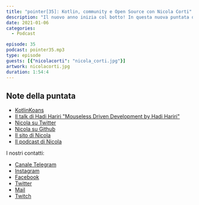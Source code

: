 ```yaml
---
title: "pointer[35]: Kotlin, community e Open Source con Nicola Corti"
description: "Il nuovo anno inizia col botto! In questa nuova puntata del PointerPodcast abbiamo avuto il piacere di intervistare Nicola Corti, Google Developer Expert per Kotlin. Nicola ci ha parlato di Kotlin, dell’open source, della sua esperienza nelle community e di cosa significa essere un GDE."
date: 2021-01-06
categories:
  - Podcast

episode: 35
podcast: pointer35.mp3
type: episode
guests: [{"nicolacorti": "nicola_corti.jpg"}]
artwork: nicolacorti.jpg
duration: 1:54:4
---
```


## Note della puntata

<!-- wp:list -->
<ul><li><a href="https://kotlinlang.org/docs/koans.html">KotlinKoans</a> </li><li><a href="https://www.youtube.com/watch?v=UH6YVv9js3s">Il talk di Hadi Hariri "Mouseless Driven Development by Hadi Hariri"</a></li><li><a href="https://twitter.com/cortinico">Nicola su Twitter</a></li><li><a href="https://github.com/cortinico">Nicola su Github</a></li><li><a href="https://ncorti.com">Il sito di Nicola</a></li><li><a href="https://thebakery.dev">Il podcast di Nicola</a></li></ul>
<!-- /wp:list -->

I nostri contatti:

- [Canale Telegram](https://t.me/PointerPodcast)
- [Instagram](https://www.instagram.com/pointerpodcast/)
- [Facebook](https://www.facebook.com/pointerPodcast/)
- [Twitter](https://twitter.com/PointerPodcast)
- [Mail](info@pointerpodcast.it)
- [Twitch](https://www.twitch.tv/pointerpodcast)

